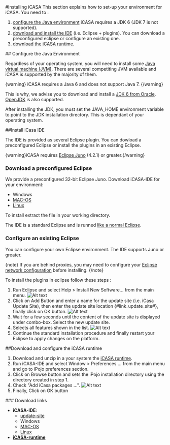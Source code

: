

<article  markdown="1">


<section  markdown="1">
#Installing iCASA
This section explains how to set-up your environment for iCASA. You need to :

1. [configure the Java environment](#java) iCASA requires a JDK 6 (JDK 7 is not supported).
2. [download and install the IDE](#ide) (i.e. Eclipse + plugins). You can download a preconfigured eclipse or configure an existing one.
3. [download the iCASA runtime](#runtime).

</section>

<section id = "java"  markdown="1">
## Configure the Java Environment

Regardless of your operating system, you will need to install some [Java virtual machine (JVM)](http://en.wikipedia.org/wiki/Java_virtual_machine). 
There are several competiting JVM available and iCASA is supported by the majority of them.

{warning}
iCASA requires a Java 6 and does not support Java 7.
{/warning}

This is why, we advise you to download and install a [JDK 6 from Oracle](http://www.oracle.com/technetwork/java/javase/downloads/index.html). [OpenJDK](http://openjdk.java.net/) is also supported.

After installing the JDK, you must set the JAVA_HOME environment variable to point to the JDK installation directory. This is dependant of your operating system. 

</section>

<section id="ide"  markdown="1"/>
##Install iCasa IDE 

The IDE is provided as several Eclipse plugin. You can dowload a preconfigured Eclipse or install the plugins in an existing Eclipse.

{warning}iCASA requires [Eclipse Juno](http://www.eclipse.org/downloads/) (4.2.1) or greater.{/warning}

### Download a preconfigured Eclipse 

We provide a preconfigured 32-bit Eclipse Juno. Download iCASA-IDE for your environment:

+ Windows
+ [MAC-OS]({#link_ide_mac#}) 
+ [Linux]({#link_ide_linux#})

To install extract the file in your working directory.

The IDE is a standard Eclipse and is runned [like a normal Eclipse](http://wiki.eclipse.org/FAQ_How_do_I_run_Eclipse%3F).

<h3 id="update-site"> Configure an existing Eclipse </h3> 

You can configure your own Eclipse environment. The IDE supports Juno or greater.

{note}
If you are behind proxies, you may need to configure your [Eclipse network configuration](http://help.eclipse.org/juno/index.jsp?topic=%2Forg.eclipse.platform.doc.user%2Freference%2Fref-net-preferences.htm) before installing.
{/note}

To install the plugins in eclipse follow these steps :

1. Run Eclipse and select Help > Install New Software... from the main menu.
![Alt text](img/downloads/download-ide1.png)
2. Click on Add Button and enter a name for the update site (i.e. iCasa Update Site), then enter the update site location {#link_update_site#}, finally click on OK button.
![Alt text](img/downloads/download-ide2.png)
3. Wait for a few seconds until the content of the update site is displayed under combo-box. Select the new update site.
4. Selects all features shown in the list.
![Alt text](img/downloads/download-ide3.png)
5. Continue the standard installation procedure and finally restart your Eclipse to apply changes on the platform.

</section>

<section id="runtime"  markdown="1"/>
##Download and configure the iCASA runtime

1. Download and unzip in a your system the [iCASA runtime]({#link_runtime#}).
2. Run iCASA-IDE and select Window > Preferences ... from the main menu and go to iPojo preferences section.
3. Click on Browse button and sets the iPojo installation directory using the directory created in step 1.
4. Check "Add iCasa packages ...".
![Alt text](img/downloads/download-icasa1.png)
5. Finally, Click on OK button

</section>

</article>

<aside  markdown="1">
### Download links

+ **iCASA-IDE**: 
	+ [update-site](#update-site)
	+ Windows
	+ [MAC-OS]({#link_ide_mac#}) 
	+ [Linux]({#link_ide_linux#})	
+ [**iCASA-runtime**]({#link_runtime#})

</aside>
